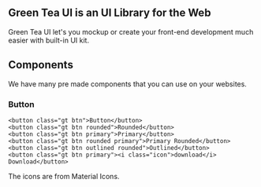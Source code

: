 ## Green Tea UI is an UI Library for the Web

Green Tea UI let's you mockup or create your front-end development much easier with built-in UI kit.


## Components

We have many pre made components that you can use on your websites.

### Button

```
<button class="gt btn">Button</button>
<button class="gt btn rounded">Rounded</button>
<button class="gt btn primary">Primary</button>
<button class="gt btn rounded primary">Primary Rounded</button>
<button class="gt btn outlined rounded">Outlined</button>
<button class="gt btn primary"><i class="icon">download</i> Download</button>
```

The icons are from Material Icons.
